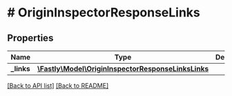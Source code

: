 # # OriginInspectorResponseLinks

## Properties

Name | Type | Description | Notes
------------ | ------------- | ------------- | -------------
**_links** | [**\Fastly\Model\OriginInspectorResponseLinksLinks**](OriginInspectorResponseLinksLinks.md) |  | [optional] 


[[Back to API list]](../../README.md#endpoints) [[Back to README]](../../README.md)
